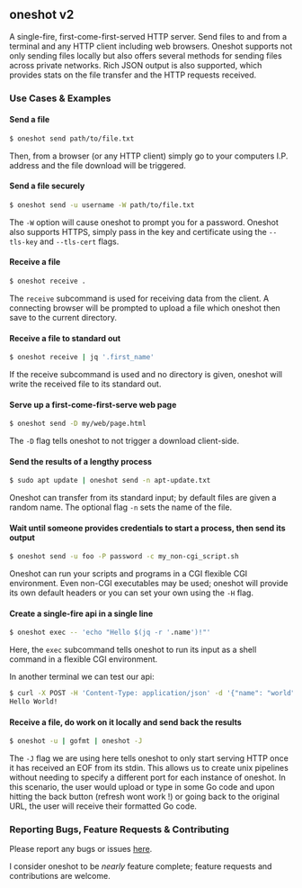 ## oneshot v2

A single-fire, first-come-first-served HTTP server.
Send files to and from a terminal and any HTTP client including web browsers.
Oneshot supports not only sending files locally but also offers several methods for sending files across private networks. 
Rich JSON output is also supported, which provides stats on the file transfer and the HTTP requests received.

### Use Cases & Examples

#### Send a file
```bash
$ oneshot send path/to/file.txt
```
Then, from a browser (or any HTTP client) simply go to your computers I.P. address and the file download will be triggered.

#### Send a file securely
```bash
$ oneshot send -u username -W path/to/file.txt
```
The `-W` option will cause oneshot to prompt you for a password.
Oneshot also supports HTTPS, simply pass in the key and certificate using the `--tls-key` and `--tls-cert` flags.

#### Receive a file
```bash
$ oneshot receive .
```
The `receive` subcommand is used for receiving data from the client. 
A connecting browser will be prompted to upload a file which oneshot then save to the current directory.

#### Receive a file to standard out
```bash
$ oneshot receive | jq '.first_name'
```
If the receive subcommand is used and no directory is given, oneshot will write the received file to its standard out.

#### Serve up a first-come-first-serve web page
```bash
$ oneshot send -D my/web/page.html
```
The `-D` flag tells oneshot to not trigger a download client-side.

#### Send the results of a lengthy process
```bash
$ sudo apt update | oneshot send -n apt-update.txt
```
Oneshot can transfer from its standard input; by default files are given a random name.
The optional flag `-n` sets the name of the file.

#### Wait until someone provides credentials to start a process, then send its output
```bash
$ oneshot send -u foo -P password -c my_non-cgi_script.sh
```
Oneshot can run your scripts and programs in a CGI flexible CGI environment.
Even non-CGI executables may be used; oneshot will provide its own default headers or you can set your own using the `-H` flag.

#### Create a single-fire api in a single line
```bash
$ oneshot exec -- 'echo "Hello $(jq -r '.name')!"'
```
Here, the `exec` subcommand tells oneshot to run its input as a shell command in a flexible CGI environment.

In another terminal we can test our api:
```bash
$ curl -X POST -H 'Content-Type: application/json' -d '{"name": "world"}' localhost:8080
Hello World!
```

#### Receive a file, do work on it locally and send back the results
```bash
$ oneshot -u | gofmt | oneshot -J
```
The `-J` flag we are using here tells oneshot to only start serving HTTP once it has received an EOF from its stdin.
This allows us to create unix pipelines without needing to specify a different port for each instance of oneshot.
In this scenario, the user would upload or type in some Go code and upon hitting the back button (refresh wont work !) or going back to the original URL, the user will receive their formatted Go code.

### Reporting Bugs, Feature Requests & Contributing
Please report any bugs or issues [here](https://github.com/oneshot-uno/oneshot/issues).

I consider oneshot to be *nearly* feature complete; feature requests and contributions are welcome.